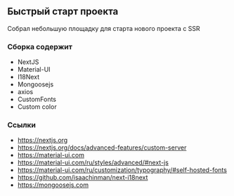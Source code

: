 ## Быстрый старт проекта
Собрал небольшую площадку для старта нового проекта с SSR

### Сборка содержит
* NextJS
* Material-UI
* I18Next
* Mongoosejs
* axios
* CustomFonts
* Custom color

### Ссылки
* https://nextjs.org
* https://nextjs.org/docs/advanced-features/custom-server
* https://material-ui.com
* https://material-ui.com/ru/styles/advanced/#next-js
* https://material-ui.com/ru/customization/typography/#self-hosted-fonts
* https://github.com/isaachinman/next-i18next
* https://mongoosejs.com
